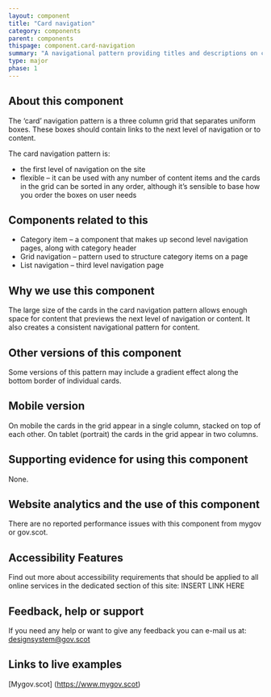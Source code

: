 ```yaml
---
layout: component
title: "Card navigation"
category: components
parent: components
thispage: component.card-navigation
summary: "A navigational pattern providing titles and descriptions on cards which link to content pages and are displayed in a grid format."
type: major
phase: 1
---
```


## About this component

The ‘card’ navigation pattern is a three column grid that separates uniform boxes. These boxes should contain links to the next level of navigation or to content.

The card navigation pattern is:
* the first level of navigation on the site
* flexible – it can be used with any number of content items and the cards in the grid can be sorted in any order, although it’s sensible to base how you order the boxes on user needs

## Components related to this

* Category item – a component that makes up second level navigation pages, along with category header
* Grid navigation – pattern used to structure category items on a page
* List navigation – third level navigation page

## Why we use this component

The large size of the cards in the card navigation pattern allows enough space for content that previews the next level of navigation or content.
It also creates a consistent navigational pattern for content.

## Other versions of this component

Some versions of this pattern may include a gradient effect along the bottom border of individual cards.

## Mobile version

On mobile the cards in the grid appear in a single column, stacked on top of each other. On tablet (portrait) the cards in the grid appear in two columns.  

## Supporting evidence for using this component

None.

## Website analytics and the use of this component

There are no reported performance issues with this component from mygov or gov.scot.

## Accessibility Features

Find out more about accessibility requirements that should be applied to all online services in the dedicated section of this site: INSERT LINK HERE

## Feedback, help or support

If you need any help or want to give any feedback you can e-mail us at:
[designsystem@gov.scot](mailto:designsystem@gov.scot)  

## Links to live examples

[Mygov.scot] (https://www.mygov.scot)
